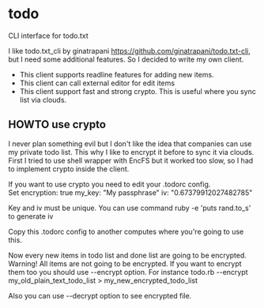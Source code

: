 todo
====

CLI interface for todo.txt 

I like todo.txt_cli by ginatrapani https://github.com/ginatrapani/todo.txt-cli,
but I need some additional features. So I decided to write my own client.

 * This client supports readline features for adding new items.
 * This client can call external editor for edit items 
 * This client support fast and strong crypto. This is useful where you sync list via clouds.


## HOWTO use crypto 

I never plan something evil but I don't like the idea that companies can use my private todo list.
This why I like to encrypt it before to sync it via clouds. 
First I tried to use shell wrapper with EncFS but it worked too slow, so I had to implement crypto inside the client.

If you want to use crypto you need to edit your .todorc config.  
Set 
encryption: true
my_key: "My passphrase"
iv: "0.67379912027482785"

Key and iv must be unique. You can use command ruby -e 'puts rand.to_s' to generate iv

Copy this .todorc config to another computes where you're going to use this.

Now every new items in todo list and done list are going to be encrypted.
Warning! All items are not going to be encrypted. If you want to encrypt them too you should use --encrypt option.
For instance todo.rb --encrypt my_old_plain_text_todo_list > my_new_encrypted_todo_list

Also you can use --decrypt option to see encrypted file.



